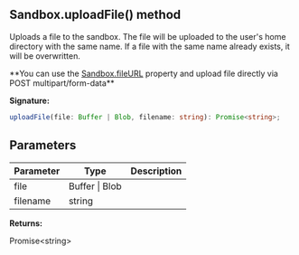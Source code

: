 
## Sandbox.uploadFile() method

Uploads a file to the sandbox. The file will be uploaded to the user's home directory with the same name. If a file with the same name already exists, it will be overwritten.

\*\*You can use the [Sandbox.fileURL](./sdk.sandbox.fileurl.md) property and upload file directly via POST multipart/form-data\*\*

**Signature:**

```typescript
uploadFile(file: Buffer | Blob, filename: string): Promise<string>;
```

## Parameters

|  Parameter | Type | Description |
|  --- | --- | --- |
|  file | Buffer \| Blob |  |
|  filename | string |  |

**Returns:**

Promise&lt;string&gt;

